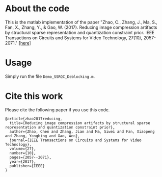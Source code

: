 # About the code
This is the matlab implementation of the paper "Zhao, C., Zhang, J., Ma, S., Fan, X., Zhang, Y., & Gao, W. (2017). Reducing image compression artifacts by structural sparse representation and quantization constraint prior. IEEE Transactions on Circuits and Systems for Video Technology, 27(10), 2057-2071." [[here]](https://ieeexplore.ieee.org/stamp/stamp.jsp?tp=&arnumber=7490367)

# Usage
Simply run the file `Demo_SSRQC_Deblocking.m`.

# Cite this work
Please cite the following paper if you use this code.
```
@article{zhao2017reducing,
  title={Reducing image compression artifacts by structural sparse representation and quantization constraint prior},
  author={Zhao, Chen and Zhang, Jian and Ma, Siwei and Fan, Xiaopeng and Zhang, Yongbing and Gao, Wen},
  journal={IEEE Transactions on Circuits and Systems for Video Technology},
  volume={27},
  number={10},
  pages={2057--2071},
  year={2017},
  publisher={IEEE}
}
```
